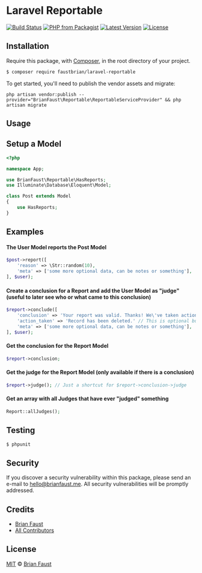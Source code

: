 # Laravel Reportable

[![Build Status](https://img.shields.io/travis/faustbrian/Laravel-Reportable/master.svg?style=flat-square)](https://travis-ci.org/faustbrian/Laravel-Reportable)
[![PHP from Packagist](https://img.shields.io/packagist/php-v/faustbrian/laravel-reportable.svg?style=flat-square)]()
[![Latest Version](https://img.shields.io/github/release/faustbrian/Laravel-Reportable.svg?style=flat-square)](https://github.com/faustbrian/Laravel-Reportable/releases)
[![License](https://img.shields.io/packagist/l/faustbrian/Laravel-Reportable.svg?style=flat-square)](https://packagist.org/packages/faustbrian/Laravel-Reportable)

## Installation

Require this package, with [Composer](https://getcomposer.org/), in the root directory of your project.

``` bash
$ composer require faustbrian/laravel-reportable
```

To get started, you'll need to publish the vendor assets and migrate:

```
php artisan vendor:publish --provider="BrianFaust\Reportable\ReportableServiceProvider" && php artisan migrate
```

## Usage

## Setup a Model
``` php
<?php

namespace App;

use BrianFaust\Reportable\HasReports;
use Illuminate\Database\Eloquent\Model;

class Post extends Model
{
    use HasReports;
}
```

## Examples

#### The User Model reports the Post Model
``` php
$post->report([
    'reason' => \Str::random(10),
    'meta' => ['some more optional data, can be notes or something'],
], $user);
```

#### Create a conclusion for a Report and add the User Model as "judge" (useful to later see who or what came to this conclusion)
``` php
$report->conclude([
    'conclusion' => 'Your report was valid. Thanks! We\'ve taken action and removed the entry.',
    'action_taken' => 'Record has been deleted.' // This is optional but can be useful to see what happend to the record
    'meta' => ['some more optional data, can be notes or something'],
], $user);
```

#### Get the conclusion for the Report Model
``` php
$report->conclusion;
```

#### Get the judge for the Report Model (only available if there is a conclusion)
``` php
$report->judge(); // Just a shortcut for $report->conclusion->judge
```

#### Get an array with all Judges that have ever "judged" something
``` php
Report::allJudges();
```

## Testing

``` bash
$ phpunit
```

## Security

If you discover a security vulnerability within this package, please send an e-mail to hello@brianfaust.me. All security vulnerabilities will be promptly addressed.

## Credits

- [Brian Faust](https://github.com/faustbrian)
- [All Contributors](../../contributors)

## License

[MIT](LICENSE) © [Brian Faust](https://brianfaust.me)
